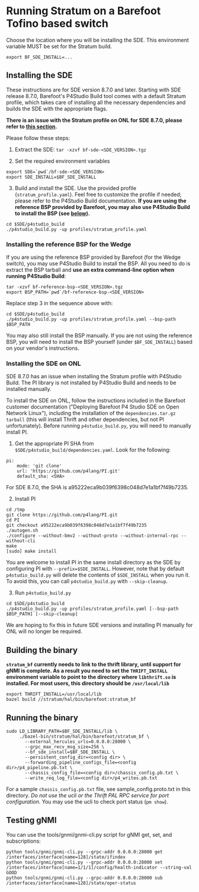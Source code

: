 # Running Stratum on a Barefoot Tofino based switch

Choose the location where you will be installing the SDE. This environment
variable MUST be set for the Stratum build.
```
export BF_SDE_INSTALL=...
```

## Installing the SDE

These instructions are for SDE version 8.7.0 and later. Starting with SDE
release 8.7.0, Barefoot's P4Studio Build tool comes with a default Stratum
profile, which takes care of installing all the necessary dependencies and
builds the SDE with the appropriate flags.

**There is an issue with the Stratum profile on ONL for SDE 8.7.0, please refer
  to [this section](#installing-the-sde-on-onl).**

Please follow these steps:

 1. Extract the SDE: `tar -xzvf bf-sde-<SDE_VERSION>.tgz`

 2. Set the required environment variables
```
export SDE=`pwd`/bf-sde-<SDE_VERSION>
export SDE_INSTALL=$BF_SDE_INSTALL
```

 3. Build and install the SDE. Use the provided profile
    (`stratum_profile.yaml`). Feel free to customize the profile if needed;
    please refer to the P4Studio Build documentation. **If you are using the
    reference BSP provided by Barefoot, you may also use P4Studio Build to
    install the BSP (see
    [below](#installing-the-reference-bsp-for-the-wedge)).**
```
cd $SDE/p4studio_build
./p4studio_build.py -up profiles/stratum_profile.yaml
```

### Installing the reference BSP for the Wedge

If you are using the reference BSP provided by Barefoot (for the Wedge switch),
you may use P4Studio Build to install the BSP. All you need to do is extract the
BSP tarball and **use an extra command-line option when running P4Studio
Build**:

```
tar -xzvf bf-reference-bsp-<SDE_VERSION>.tgz
export BSP_PATH=`pwd`/bf-reference-bsp-<SDE_VERSION>
```
Replace step 3 in the sequence above with:
```
cd $SDE/p4studio_build
./p4studio_build.py -up profiles/stratum_profile.yaml --bsp-path $BSP_PATH
```

You may also still install the BSP manually. If you are not using the reference
BSP, you will need to install the BSP yourself (under `$BF_SDE_INSTALL`) based
on your vendor's instructions.

### Installing the SDE on ONL

SDE 8.7.0 has an issue when installing the Stratum profile with P4Studio
Build. The PI library is not installed by P4Studio Build and needs to be
installed manually.

To install the SDE on ONL, follow the instructions included in the Barefoot
customer documentation ("Deploying Barefoot P4 Studio SDE on Open Network
Linux"), including the installation of the `dependencies.tar.gz tarball` (this
will install Thrift and other dependencies, but not PI unfortunately). Before
running `p4studio_build.py`, you will need to manually install PI.

 1. Get the appropriate PI SHA from
 `$SDE/p4studio_build/dependencies.yaml`. Look for the following:
```
pi:
    mode: 'git clone'
    url: 'https://github.com/p4lang/PI.git'
    default_sha: <SHA>
```

For SDE 8.7.0, the SHA is a95222eca9b039f6398c048d7e1a1bf7f49b7235.

 2. Install PI
```
cd /tmp
git clone https://github.com/p4lang/PI.git
cd PI
git checkout a95222eca9b039f6398c048d7e1a1bf7f49b7235
./autogen.sh
./configure --without-bmv2 --without-proto --without-internal-rpc --without-cli
make
[sudo] make install
```

You are welcome to install PI in the same install directory as the SDE by
configuring PI with `--prefix=$SDE_INSTALL`. However, note that by default
`p4studio_build.py` will delete the contents of `$SDE_INSTALL` when you run
it. To avoid this, you can call `p4studio_build.py` with `--skip-cleanup`.

 3. Run `p4studio_build.py`
```
cd $SDE/p4studio_build
./p4studio_build.py -up profiles/stratum_profile.yaml [--bsp-path $BSP_PATH] [--skip-cleanup]
```

We are hoping to fix this in future SDE versions and installing PI manually for
ONL will no longer be required.

## Building the binary

**`stratum_bf` currently needs to link to the thrift library, until support for
  gNMI is complete. As a result you need to set the `THRIFT_INSTALL` environment
  variable to point to the directory where `libthrift.so` is installed. For most
  users, this directory should be `/usr/local/lib`**
```
export THRIFT_INSTALL=/usr/local/lib
bazel build //stratum/hal/bin/barefoot:stratum_bf
```

## Running the binary

```
sudo LD_LIBRARY_PATH=$BF_SDE_INSTALL/lib \
     ./bazel-bin/stratum/hal/bin/barefoot/stratum_bf \
       --external_hercules_urls=0.0.0.0:28000 \
       --grpc_max_recv_msg_size=256 \
       --bf_sde_install=$BF_SDE_INSTALL \
       --persistent_config_dir=<config dir> \
       --forwarding_pipeline_configs_file=<config dir>/p4_pipeline.pb.txt \
       --chassis_config_file=<config dir>/chassis_config.pb.txt \
       --write_req_log_file=<config dir>/p4_writes.pb.txt
```

For a sample `chassis_config.pb.txt` file, see sample_config.proto.txt in this
directory. *Do not use the ucli or the Thrift PAL RPC service for port
configuration.* You may use the ucli to check port status (`pm show`).

## Testing gNMI

You can use the tools/gnmi/gnmi-cli.py script for gNMI get, set, and subscriptions:
```
python tools/gnmi/gnmi-cli.py --grpc-addr 0.0.0.0:28000 get /interfaces/interface[name=128]/state/ifindex
python tools/gnmi/gnmi-cli.py --grpc-addr 0.0.0.0:28000 set /interfaces/interface[name=1/1/1]/config/health-indicator --string-val GOOD
python tools/gnmi/gnmi-cli.py --grpc-addr 0.0.0.0:28000 sub /interfaces/interface[name=128]/state/oper-status
```

